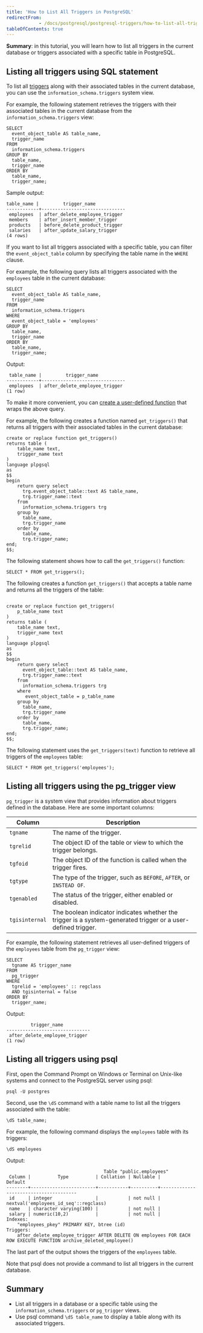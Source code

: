 ```yaml
---
title: 'How to List All Triggers in PostgreSQL'
redirectFrom: 
            - /docs/postgresql/postgresql-triggers/how-to-list-all-triggers-in-postgresql/
tableOfContents: true
---
```


**Summary**: in this tutorial, you will learn how to list all triggers in the current database or triggers associated with a specific table in PostgreSQL.



## Listing all triggers using SQL statement



To list all [triggers](https://www.postgresqltutorial.com/postgresql-triggers/) along with their associated tables in the current database, you can use the `information_schema.triggers` system view.



For example, the following statement retrieves the triggers with their associated tables in the current database from the `information_schema.triggers` view:



```
SELECT
  event_object_table AS table_name,
  trigger_name
FROM
  information_schema.triggers
GROUP BY
  table_name,
  trigger_name
ORDER BY
  table_name,
  trigger_name;
```



Sample output:



```
table_name |         trigger_name
------------+-------------------------------
 employees  | after_delete_employee_trigger
 members    | after_insert_member_trigger
 products   | before_delete_product_trigger
 salaries   | after_update_salary_trigger
(4 rows)
```



If you want to list all triggers associated with a specific table, you can filter the `event_object_table` column by specifying the table name in the `WHERE` clause.



For example, the following query lists all triggers associated with the `employees` table in the current database:



```
SELECT
  event_object_table AS table_name,
  trigger_name
FROM
  information_schema.triggers
WHERE
  event_object_table = 'employees'
GROUP BY
  table_name,
  trigger_name
ORDER BY
  table_name,
  trigger_name;
```



Output:



```
 table_name |         trigger_name
------------+-------------------------------
 employees  | after_delete_employee_trigger
(1 row)
```



To make it more convenient, you can [create a user-defined function](https://www.postgresqltutorial.com/postgresql-plpgsql/postgresql-create-function/) that wraps the above query.



For example, the following creates a function named `get_triggers()` that returns all triggers with their associated tables in the current database:



```
create or replace function get_triggers()
returns table (
	table_name text,
	trigger_name text
)
language plpgsql
as
$$
begin
	return query select
	  trg.event_object_table::text AS table_name,
	  trg.trigger_name::text
	from
	  information_schema.triggers trg
	group by
	  table_name,
	  trg.trigger_name
	order by
	  table_name,
	  trg.trigger_name;
end;
$$;
```



The following statement shows how to call the `get_triggers()` function:



```
SELECT * FROM get_triggers();
```



The following creates a function `get_triggers()` that accepts a table name and returns all the triggers of the table:



```

create or replace function get_triggers(
	p_table_name text
)
returns table (
	table_name text,
	trigger_name text
)
language plpgsql
as
$$
begin
	return query select
	  event_object_table::text AS table_name,
	  trg.trigger_name::text
	from
	  information_schema.triggers trg
	where
	   event_object_table = p_table_name
	group by
	  table_name,
	  trg.trigger_name
	order by
	  table_name,
	  trg.trigger_name;
end;
$$;
```



The following statement uses the `get_triggers(text)` function to retrieve all triggers of the `employees` table:



```
SELECT * FROM get_triggers('employees');
```



## Listing all triggers using the pg_trigger view



`pg_trigger` is a system view that provides information about triggers defined in the database. Here are some important columns:



| Column         | Description                                                                                                  |
| -------------- | ------------------------------------------------------------------------------------------------------------ |
| `tgname`       | The name of the trigger.                                                                                     |
| `tgrelid`      | The object ID of the table or view to which the trigger belongs.                                             |
| `tgfoid`       | The object ID of the function is called when the trigger fires.                                              |
| `tgtype`       | The type of the trigger, such as `BEFORE`, `AFTER`, or `INSTEAD OF`.                                         |
| `tgenabled`    | The status of the trigger, either enabled or disabled.                                                       |
| `tgisinternal` | The boolean indicator indicates whether the trigger is a system-generated trigger or a user-defined trigger. |



For example, the following statement retrieves all user-defined triggers of the `employees` table from the `pg_trigger` view:



```
SELECT
  tgname AS trigger_name
FROM
  pg_trigger
WHERE
  tgrelid = 'employees' :: regclass
  AND tgisinternal = false
ORDER BY
  trigger_name;
```



Output:



```
         trigger_name
-------------------------------
 after_delete_employee_trigger
(1 row)
```



## Listing all triggers using psql



First, open the Command Prompt on Windows or Terminal on Unix-like systems and connect to the PostgreSQL server using psql:



```
psql -U postgres
```



Second, use the `\dS` command with a table name to list all the triggers associated with the table:



```
\dS table_name;
```



For example, the following command displays the `employees` table with its triggers:



```
\dS employees
```



Output:



```
                                    Table "public.employees"
 Column |          Type          | Collation | Nullable |                Default
--------+------------------------+-----------+----------+---------------------------------------
 id     | integer                |           | not null | nextval('employees_id_seq'::regclass)
 name   | character varying(100) |           | not null |
 salary | numeric(10,2)          |           | not null |
Indexes:
    "employees_pkey" PRIMARY KEY, btree (id)
Triggers:
    after_delete_employee_trigger AFTER DELETE ON employees FOR EACH ROW EXECUTE FUNCTION archive_deleted_employee()
```



The last part of the output shows the triggers of the `employees` table.



Note that psql does not provide a command to list all triggers in the current database.



## Summary



- List all triggers in a database or a specific table using the `information_schema.triggers` or `pg_trigger` views.
- Use psql command `\dS table_name` to display a table along with its associated triggers.
